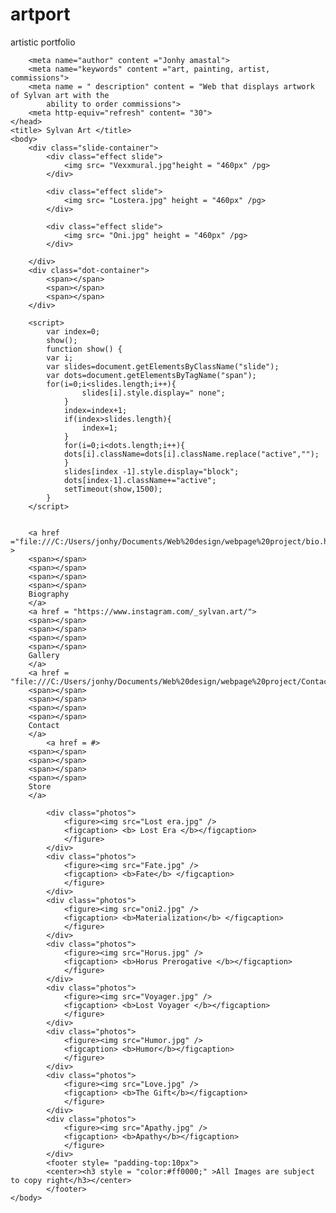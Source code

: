 # artport
artistic portfolio
<style>
			.slide-container{
			position: center;
			
			}
			.slide img{
				width:940px;
				height: 460 px;
			}
			.effect {
				animation-name:effect;
				animation-duration:1s;
			}
			@keyframes effect{
				from{
				opacity: 0.6;
				}
				to{
				opacity: 1;
				
				}
			}
			.dot-container{
				text-align:center;
				
			}
			span{
				border-radius:50%;
				height:15px;
				width:15px;
				background-color:grey;
				display:inline-block;
				transition:all 0.6s linear;
			}
			.active{
			background-color:red;
			
			}
			.photos {
			width: 220px;
			float: left;
			margin: 10px;
			height: 220px;
			}
			figure { 
			play: block;
			width: 210px;
			background-color: #9c0a00;
			height: 230px;
			margin: 0px;
			padding: 9 px;
			text-align: center;
			}
			figure img {
				width: 210px;
				height: 210px;
				
			}
		</style>
		<meta name="author" content ="Jonhy amastal">
		<meta name="keywords" content ="art, painting, artist, commissions">
		<meta name = " description" content = "Web that displays artwork of Sylvan art with the 
			ability to order commissions">
		<meta http-equiv="refresh" content= "30">
	</head>
	<title> Sylvan Art </title> 
	<body>
		<div class="slide-container">
			<div class="effect slide"> 
				<img src= "Vexxmural.jpg"height = "460px" /pg>
			</div>
			
			<div class="effect slide"> 
				<img src= "Lostera.jpg" height = "460px" /pg>
			</div>
			
			<div class="effect slide"> 
				<img src= "Oni.jpg" height = "460px" /pg>
			</div>
			
		</div>
		<div class="dot-container">
			<span></span>
			<span></span>
			<span></span>
		</div>
		
		<script>
			var index=0;
			show();
			function show() {
			var i;
			var slides=document.getElementsByClassName("slide");
			var dots=document.getElementsByTagName("span");
			for(i=0;i<slides.length;i++){
					slides[i].style.display=" none";
				}
				index=index+1;
				if(index>slides.length){
					index=1;
				}
				for(i=0;i<dots.length;i++){
				dots[i].className=dots[i].className.replace("active","");
				}
				slides[index -1].style.display="block";
				dots[index-1].className+="active";
				setTimeout(show,1500);
			}
		</script>
		
	
		<a href ="file:///C:/Users/jonhy/Documents/Web%20design/webpage%20project/bio.html" >
		<span></span>
		<span></span>
		<span></span>
		<span></span>
		Biography 
		</a>
		<a href = "https://www.instagram.com/_sylvan.art/"> 
		<span></span>
		<span></span>
		<span></span>
		<span></span>
		Gallery
		</a>
		<a href = "file:///C:/Users/jonhy/Documents/Web%20design/webpage%20project/Contact%20page%20.html"> 
		<span></span>
		<span></span>
		<span></span>
		<span></span>
		Contact
		</a>
			<a href = #> 
		<span></span>
		<span></span>
		<span></span>
		<span></span>
		Store 
		</a>
		
			<div class="photos">
				<figure><img src="Lost era.jpg" />
				<figcaption> <b> Lost Era </b></figcaption>
				</figure>
			</div>
			<div class="photos">
				<figure><img src="Fate.jpg" />
				<figcaption> <b>Fate</b> </figcaption>
				</figure>
			</div>
			<div class="photos">
				<figure><img src="oni2.jpg" />
				<figcaption> <b>Materialization</b> </figcaption>
				</figure>
			</div>
			<div class="photos">
				<figure><img src="Horus.jpg" />
				<figcaption> <b>Horus Prerogative </b></figcaption>
				</figure>
			</div>
			<div class="photos">
				<figure><img src="Voyager.jpg" />
				<figcaption> <b>Lost Voyager </b></figcaption>
				</figure>
			</div>
			<div class="photos">
				<figure><img src="Humor.jpg" />
				<figcaption> <b>Humor</b></figcaption>
				</figure>
			</div>
			<div class="photos">
				<figure><img src="Love.jpg" />
				<figcaption> <b>The Gift</b></figcaption>
				</figure>
			</div>
			<div class="photos">
				<figure><img src="Apathy.jpg" />
				<figcaption> <b>Apathy</b></figcaption>
				</figure>
			</div>
			<footer style= "padding-top:10px">
			<center><h3 style = "color:#ff0000;" >All Images are subject to copy right</h3></center>
			</footer>
	</body>
</html>
